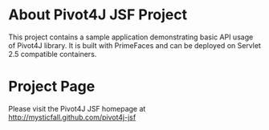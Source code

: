 About Pivot4J JSF Project
=======

This project contains a sample application demonstrating basic API usage of Pivot4J library. 
It is built with PrimeFaces and can be deployed on Servlet 2.5 compatible containers.

Project Page
=======

Please visit the Pivot4J JSF homepage at http://mysticfall.github.com/pivot4j-jsf